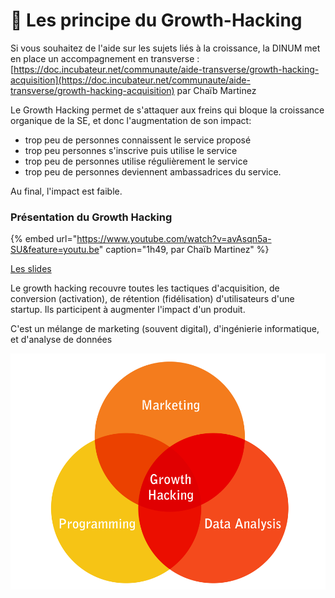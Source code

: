 # 🚀 Les principe du Growth-Hacking

Si vous souhaitez de l'aide sur les sujets liés à la croissance, la DINUM met en place un accompagnement en transverse : [https://doc.incubateur.net/communaute/aide-transverse/growth-hacking-acquisition](https://doc.incubateur.net/communaute/aide-transverse/growth-hacking-acquisition) par Chaïb Martinez

Le Growth Hacking permet de s'attaquer aux freins qui bloque la  croissance organique de la SE, et donc l'augmentation de son impact:

* trop peu de personnes connaissent le service proposé 
* trop peu personnes s'inscrive puis utilise  le service
* trop peu de personnes utilise régulièrement le service
* trop peu de personnes deviennent ambassadrices du service. 

Au final, l'impact est faible. 

### Présentation du Growth Hacking

{% embed url="https://www.youtube.com/watch?v=avAsqn5a-SU&feature=youtu.be" caption="1h49, par Chaïb Martinez" %}

[Les slides](https://www.evernote.com/l/AsnMrUNsw3VNcLkMRXKuiX6eRZFg7L3eLrE)

Le growth hacking recouvre toutes les tactiques d'acquisition, de conversion \(activation\), de rétention \(fidélisation\) d'utilisateurs d'une startup. Ils participent à augmenter l'impact d'un produit.

C'est un mélange de marketing \(souvent digital\), d'ingénierie informatique, et d'analyse de données  


![](../.gitbook/assets/growth-hacker-1-.png)



